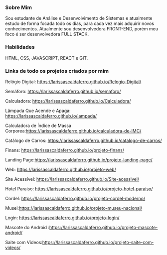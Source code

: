 ### Sobre Mim
Sou estudante de Análise e Desenvolvimento de Sistemas e atualmente estudo de forma focada todo os dias, para cada vez mais adquirir novos conhecimentos.
Atualmente sou desenvolvedora FRONT-END, porém meu foco é ser desenvolvedora FULL STACK.

### Habilidades
HTML,
CSS,
JAVASCRIPT, REACT e
GIT.

### Links de todo os projetos criados por mim

Relógio Digital: https://larissascaldaferro.github.io/Relogio-Digital/

Semáforo: https://larissascaldaferro.github.io/semaforo/

Calculadora: https://larissascaldaferro.github.io/Calculadora/

Lâmpada Que Acende e Apaga: https://larissascaldaferro.github.io/lampada/

Calculadora de Índice de Massa Corporea:https://larissascaldaferro.github.io/calculadora-de-IMC/

Catálogo de Carros: https://larissascaldaferro.github.io/catalogo-de-carros/

Finans: https://larissascaldaferro.github.io/projeto-finans/

Landing Page:https://larissascaldaferro.github.io/projeto-landing-page/

Web: https://larissascaldaferro.github.io/projeto-web/

Site Acessível: https://larissascaldaferro.github.io/Site-acessivel/

Hotel Paraiso: https://larissascaldaferro.github.io/projeto-hotel-paraiso/

Cordel: https://larissascaldaferro.github.io/projeto-cordel-moderno/

Musel:https://larissascaldaferro.github.io/projeto-museu-nacional/

Login: https://larissascaldaferro.github.io/projeto-login/

Mascote do Android :https://larissascaldaferro.github.io/projeto-mascote-android/

Saite com Vídeos:https://larissascaldaferro.github.io/projeto-saite-com-videos/

